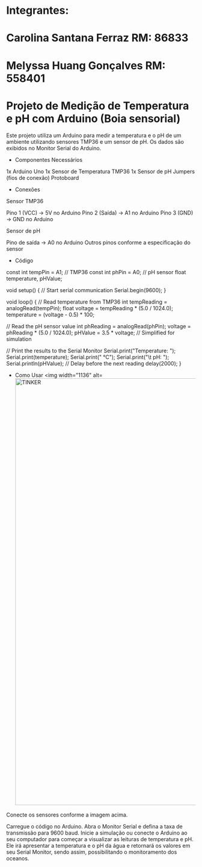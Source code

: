 # Integrantes: 
# Carolina Santana Ferraz   RM: 86833
# Melyssa Huang Gonçalves   RM: 558401

# Projeto de Medição de Temperatura e pH com Arduino (Boia sensorial) 

Este projeto utiliza um Arduino para medir a temperatura e o pH de um ambiente utilizando sensores TMP36 e um sensor de pH. Os dados são exibidos no Monitor Serial do Arduino.

* Componentes Necessários

1x Arduino Uno
1x Sensor de Temperatura TMP36
1x Sensor de pH
Jumpers (fios de conexão)
Protoboard

* Conexões

Sensor TMP36

Pino 1 (VCC) -> 5V no Arduino
Pino 2 (Saída) -> A1 no Arduino
Pino 3 (GND) -> GND no Arduino

Sensor de pH

Pino de saída -> A0 no Arduino
Outros pinos conforme a especificação do sensor

* Código

const int tempPin = A1; // TMP36
const int phPin = A0; // pH sensor 
float temperature, pHValue;

void setup() {
    // Start serial communication 
   Serial.begin(9600);
 }

 void loop() { 
    // Read temperature from TMP36
   int tempReading = analogRead(tempPin); 
   float voltage = tempReading * (5.0 / 1024.0); 
   temperature = (voltage - 0.5) * 100; 

  // Read the pH sensor value 
  int phReading = analogRead(phPin); 
voltage = phReading * (5.0 / 1024.0);
 pHValue = 3.5 * voltage;
  // Simplified for simulation

 // Print the results to the Serial Monitor 
Serial.print("Temperature: "); 
Serial.print(temperature); 
Serial.print(" °C");
 Serial.print("\t pH: "); 
Serial.println(pHValue);
 // Delay before the next reading
 delay(2000); }

* Como Usar
<img width="1136" alt=<img width="1136" alt="TINKER" src="https://github.com/Linasferraz/GS_EDGE/assets/161864076/d462d6c3-0974-4861-b0d6-ed1fb30c8e86">

Conecte os sensores conforme a imagem acima.

Carregue o código no Arduino.
Abra o Monitor Serial e defina a taxa de transmissão para 9600 baud.
Inicie a simulação ou conecte o Arduino ao seu computador para começar a visualizar as leituras de temperatura e pH. Ele irá apresentar a temperatura e o pH da água e retornará os valores em seu Serial Monitor, sendo assim, possibilitando o monitoramento dos oceanos.

